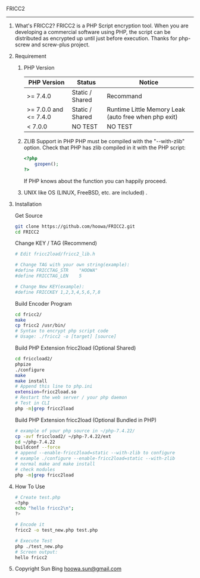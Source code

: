 FRICC2

---

1. What's FRICC2?
   FRICC2 is a PHP Script encryption tool. When you are developing a commercial software using PHP, the script can be distributed as encrypted up until just before execution. Thanks for php-screw and screw-plus project.

   
   
2. Requirement

   1. PHP Version
      
      | PHP Version           | Status          | Notice                                               |
      | --------------------- | --------------- | ---------------------------------------------------- |
      | >= 7.4.0              | Static / Shared | Recommand                                            |
      | >= 7.0.0 and <= 7.4.0 | Static / Shared | Runtime Little Memory Leak (auto free when php exit) |
      | < 7.0.0               | NO TEST         | NO TEST                                              |
      
   2. ZLIB Support in PHP
      PHP must be compiled with the "--with-zlib" option.
      Check that PHP has zlib compiled in it with the PHP script:
      
      ```php
      <?php
          gzopen();
      ?>
      ```
      
      If PHP knows about the function you can happily proceed.
      
   3. UNIX like OS (LINUX, FreeBSD, etc. are included) .

      

3. Installation

   Get Source

   ```bash
   git clone https://github.com/hoowa/FRICC2.git
   cd FRICC2
   ```

   Change KEY / TAG (Recommend)

   ```bash
   # Edit fricc2load/fricc2_lib.h
   
   # Change TAG with your own string(example):
   #define FRICCTAG_STR    "HOOWA"
   #define FRICCTAG_LEN    5
   
   # Change New KEY(example):
   #define FRICCKEY 1,2,3,4,5,6,7,8
   ```

   Build Encoder Program

   ```bash
   cd fricc2/
   make
   cp fricc2 /usr/bin/
   # Syntax to encrypt php script code
   # Usage: ./fricc2 -o [target] [source]
   ```

   Build PHP Extension fricc2load (Optional Shared)

   ```bash
   cd friccload2/
   phpize
   ./configure
   make
   make install
   # Append this line to php.ini
   extension=fricc2load.so
   # Restart the web server / your php daemon
   # Test in CLI
   php -m|grep fricc2load
   ```

   Build PHP Extension fricc2load (Optional Bundled in PHP)

   ```bash
   # example of your php source in ~/php-7.4.22/
   cp -avf friccload2/ ~/php-7.4.22/ext
   cd ~/php-7.4.22
   buildconf --force
   # append --enable-fricc2load=static --with-zlib to configure
   # example ./configure --enable-fricc2load=static --with-zlib
   # normal make and make install
   # check modules
   php -m|grep fricc2load
   ```

   

4. How To Use

   ```bash
   # Create test.php
   <?php
   echo "hello fricc2\n";
   ?>
   
   # Encode it
   fricc2 -o test_new.php test.php
   
   # Execute Test
   php ./test_new.php
   # Screen output:
   hello fricc2
   ```

   

5. Copyright
   Sun Bing <hoowa.sun@gmail.com>

